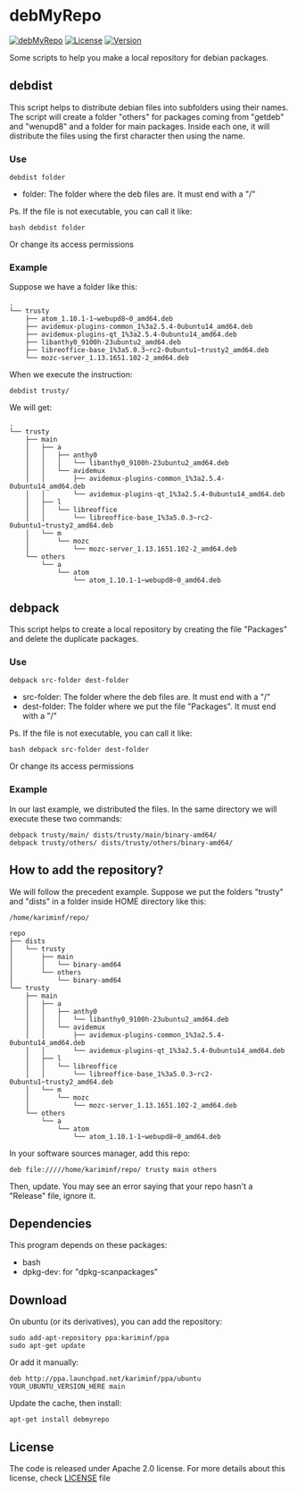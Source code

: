 # debMyRepo
[![debMyRepo](https://img.shields.io/badge/Project-debMyRepo-green.svg)](https://github.com/kariminf/KLnxScr/debMyRepo)
[![License](https://img.shields.io/badge/License-Apache--2.0-green.svg)](http://www.apache.org/licenses/LICENSE-2.0)
[![Version](https://img.shields.io/badge/Version-1.1.0-green.svg)](https://launchpad.net/~kariminf/+archive/ubuntu/ppa)

Some scripts to help you make a local repository for debian packages.

## debdist

This script helps to distribute debian files into subfolders using their names.
The script will create a folder "others" for packages coming from "getdeb" and "wenupd8"
and a folder for main packages.
Inside each one, it will distribute the files using the first character then using the name.

### Use

```
debdist folder
```
* folder: The folder where the deb files are.
It must end with a "/"

Ps. If the file is not executable, you can call it like:
```
bash debdist folder
```
Or change its access permissions

### Example
Suppose we have a folder like this:
```
.
└── trusty
    ├── atom_1.10.1-1~webupd8~0_amd64.deb
    ├── avidemux-plugins-common_1%3a2.5.4-0ubuntu14_amd64.deb
    ├── avidemux-plugins-qt_1%3a2.5.4-0ubuntu14_amd64.deb
    ├── libanthy0_9100h-23ubuntu2_amd64.deb
    ├── libreoffice-base_1%3a5.0.3~rc2-0ubuntu1~trusty2_amd64.deb
    └── mozc-server_1.13.1651.102-2_amd64.deb
```
When we execute the instruction:
```
debdist trusty/
```
We will get:
```
.
└── trusty
    ├── main
    │   ├── a
    │   │   ├── anthy0
    │   │   │   └── libanthy0_9100h-23ubuntu2_amd64.deb
    │   │   └── avidemux
    │   │       ├── avidemux-plugins-common_1%3a2.5.4-0ubuntu14_amd64.deb
    │   │       └── avidemux-plugins-qt_1%3a2.5.4-0ubuntu14_amd64.deb
    │   ├── l
    │   │   └── libreoffice
    │   │       └── libreoffice-base_1%3a5.0.3~rc2-0ubuntu1~trusty2_amd64.deb
    │   └── m
    │       └── mozc
    │           └── mozc-server_1.13.1651.102-2_amd64.deb
    └── others
        └── a
            └── atom
                └── atom_1.10.1-1~webupd8~0_amd64.deb
```

## debpack

This script helps to create a local repository by creating the file "Packages" and delete the duplicate packages.

### Use

```
debpack src-folder dest-folder
```
* src-folder: The folder where the deb files are. It must end with a "/"
* dest-folder: The folder where we put the file "Packages". It must end with a "/"

Ps. If the file is not executable, you can call it like:
```
bash debpack src-folder dest-folder
```
Or change its access permissions

### Example
In our last example, we distributed the files.
In the same directory we will execute these two commands:
```
debpack trusty/main/ dists/trusty/main/binary-amd64/
debpack trusty/others/ dists/trusty/others/binary-amd64/
```

## How to add the repository?
We will follow the precedent example.
Suppose we put the folders "trusty" and "dists" in a folder inside HOME directory like this:
```
/home/kariminf/repo/

repo
├── dists
│   └── trusty
│       ├── main
│       │   └── binary-amd64
│       └── others
│           └── binary-amd64
└── trusty
    ├── main
    │   ├── a
    │   │   ├── anthy0
    │   │   │   └── libanthy0_9100h-23ubuntu2_amd64.deb
    │   │   └── avidemux
    │   │       ├── avidemux-plugins-common_1%3a2.5.4-0ubuntu14_amd64.deb
    │   │       └── avidemux-plugins-qt_1%3a2.5.4-0ubuntu14_amd64.deb
    │   ├── l
    │   │   └── libreoffice
    │   │       └── libreoffice-base_1%3a5.0.3~rc2-0ubuntu1~trusty2_amd64.deb
    │   └── m
    │       └── mozc
    │           └── mozc-server_1.13.1651.102-2_amd64.deb
    └── others
        └── a
            └── atom
                └── atom_1.10.1-1~webupd8~0_amd64.deb
```
In your software sources manager, add this repo:
```
deb file://///home/kariminf/repo/ trusty main others
```
Then, update.
You may see an error saying that your repo hasn't a "Release" file, ignore it.


## Dependencies
This program depends on these packages:
* bash
* dpkg-dev: for "dpkg-scanpackages"

## Download
On ubuntu (or its derivatives), you can add the repository:
```
sudo add-apt-repository ppa:kariminf/ppa
sudo apt-get update
```
Or add it manually:
```
deb http://ppa.launchpad.net/kariminf/ppa/ubuntu YOUR_UBUNTU_VERSION_HERE main
```
Update the cache, then install:
```
apt-get install debmyrepo
```

## License
The code is released under Apache 2.0 license.
For more details about this license, check [LICENSE](../LICENSE) file
